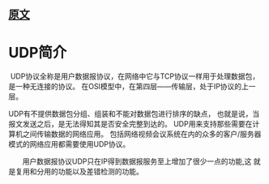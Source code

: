
## [原文](https://blog.csdn.net/why_still_confused/article/details/51658930)

# UDP简介

  UDP协议全称是用户数据报协议，在网络中它与TCP协议一样用于处理数据包，是一种无连接的协议。
 在OSI模型中，在第四层——传输层，处于IP协议的上一层。
 
 UDP有不提供数据包分组、组装和不能对数据包进行排序的缺点，
 也就是说，当报文发送之后，是无法得知其是否安全完整到达的。
 UDP用来支持那些需要在计算机之间传输数据的网络应用。
 包括网络视频会议系统在内的众多的客户/服务器模式的网络应用都需要使用UDP协议。

       用户数据报协议UDP只在IP得到数据报服务至上增加了很少一点的功能,这
就是复用和分用的功能以及差错检测的功能。


 

